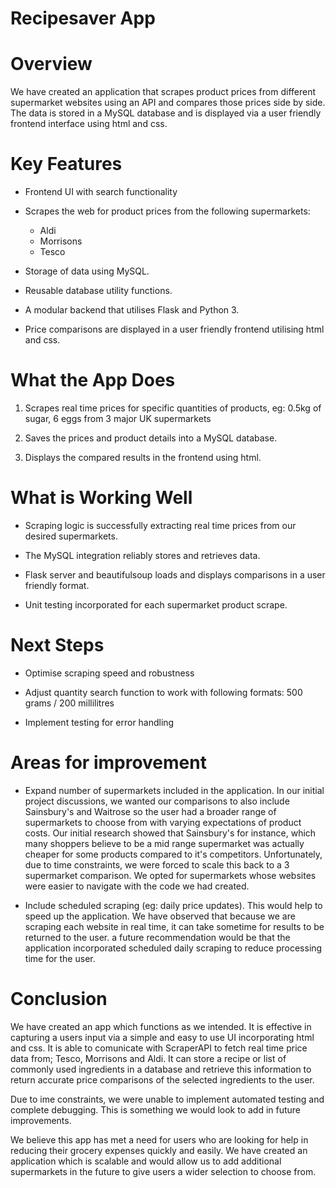 # Recipesaver App

# Overview

We have created an application that scrapes product prices from different supermarket websites using an API and compares those prices side by side. The data is stored in a MySQL database and is displayed via a user friendly frontend interface using html and css.

# Key Features

- Frontend UI with search functionality

- Scrapes the web for product prices from the following supermarkets:
    - Aldi
    - Morrisons
    - Tesco

- Storage of data using MySQL.

- Reusable database utility functions.

- A modular backend that utilises Flask and Python 3.

- Price comparisons are displayed in a user friendly frontend utilising html and css.

# What the App Does

1. Scrapes real time prices for specific quantities of products, eg: 0.5kg of sugar, 6 eggs from 3 major UK supermarkets

2. Saves the prices and product details into a MySQL database.

3. Displays the compared results in the frontend using html.

# What is Working Well

- Scraping logic is successfully extracting real time prices from our desired supermarkets.

- The MySQL integration reliably stores and retrieves data.

- Flask server and beautifulsoup loads and displays comparisons in a user friendly format.

- Unit testing incorporated for each supermarket product scrape.

# Next Steps

- Optimise scraping speed and robustness

- Adjust quantity search function to work with following formats: 500 grams / 200 millilitres

- Implement testing for error handling

# Areas for improvement

- Expand number of supermarkets included in the application. In our initial project discussions, we wanted our comparisons to also include Sainsbury's and Waitrose so the user had a broader range of supermarkets to choose from with varying expectations of product costs. Our initial research showed that Sainsbury's for instance, which many shoppers believe to be a mid range supermarket was actually cheaper for some products compared to it's competitors. Unfortunately, due to time constraints, we were forced to scale this back to a 3 supermarket comparison. We opted for supermarkets whose websites were easier to navigate with the code we had created.

- Include scheduled scraping (eg: daily price updates). This would help to speed up the application. We have observed that because we are scraping each website in real time, it can take sometime for results to be returned to the user. a future recommendation would be that the application incorporated scheduled daily scraping to reduce processing time for the user.

# Conclusion

We have created an app which functions as we intended. It is effective in capturing a users input via a simple and easy to use UI incorporating html and css. It is able to comunicate with ScraperAPI to fetch real time price data from; Tesco, Morrisons and Aldi. It can store a recipe or list of commonly used ingredients in a database and retrieve this information to return accurate price comparisons of the selected ingredients to the user. 

Due to ime constraints, we were unable to implement automated testing and complete debugging. This is something we would look to add in future improvements.

We believe this app has met a need for users who are looking for help in reducing their grocery expenses quickly and easily. We have created an application which is scalable and would allow us to add additional supermarkets in the future to give users a wider selection to choose from.
